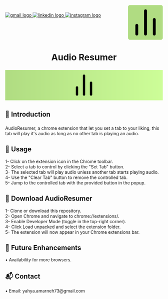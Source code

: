 
<img align="right" height="110" src="assets/git_assets/logo.png"  />

###

<div align="left">
  <a href="mailto:yahya.amarneh73@gmail.com">
  <img src="https://img.shields.io/static/v1?message=Gmail&logo=gmail&label=&color=D14836&logoColor=white&labelColor=&style=for-the-badge" height="35" alt="gmail logo"  />
  </a>
  <a href="https://www.linkedin.com/in/yahya-amarneh-315528229/">
  <img src="https://img.shields.io/static/v1?message=LinkedIn&logo=linkedin&label=&color=0077B5&logoColor=white&labelColor=&style=for-the-badge" height="35" alt="linkedin logo"  />
  </a>
  <a href="https://www.instagram.com/yahyaamarneh_/">
  <img src="https://img.shields.io/static/v1?message=Instagram&logo=instagram&label=&color=E4405F&logoColor=white&labelColor=&style=for-the-badge" height="35" alt="instagram logo"  />
  </a>
</div>

###

<br clear="both">

<h1 align="center">Audio Resumer</h1>

###

<div align="center">
  <img  src="assets/git_assets/banner.png"  />
</div>

###

<h2 align="left">👋 Introduction</h2>

###

<p align="left">AudioResumer, a chrome extension that let you set a tab to your liking, this tab will play it's audio as long as no other tab is playing an audio. </p>

###

<h2 align="left">🔗 Usage</h2>

<p align="left">1- Click on the extension icon in the Chrome toolbar.<br>2- Select a tab to control by clicking the "Set Tab" button.<br>3- The selected tab will play audio unless another tab starts playing audio.<br>4- Use the "Clear Tab" button to remove the controlled tab.<br>5- Jump to the controlled tab with the provided button in the popup.</p>

###

<h2 align="left">🚀 Download AudioResumer</h2>

<p align="left">1- Clone or download this repository.<br>2- Open Chrome and navigate to chrome://extensions/.<br>3- Enable Developer Mode (toggle in the top-right corner).
<br>4- Click Load unpacked and select the extension folder.<br>5- The extension will now appear in your Chrome extensions bar.</p>

###

<h2 align="left">🔨 Future Enhancements</h2>

<p align="left">• Availability for more browsers.</p>

###

<h2 align="left">📬 Contact</h2>

<p align="left">• Email: yahya.amarneh73@gmail.com</p>



